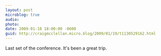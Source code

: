 ```yaml
---
layout: post
microblog: true
audio: 
photo: 
date: 2009-01-18 18:00:00 -0600
guid: http://craigmcclellan.micro.blog/2009/01/19/t1130529162.html
---
```

Last set of the conference. It's been a great trip.
